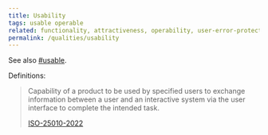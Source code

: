 ```yaml
---
title: Usability
tags: usable operable
related: functionality, attractiveness, operability, user-error-protection, user-engagement
permalink: /qualities/usability
---
```



See also [#usable](/tag-usable).


Definitions:

>Capability of a product to be used by specified users to exchange information between a user and an interactive system via the user interface to complete the intended task.
>
>[ISO-25010-2022](/references/#iso-25010-2022)


